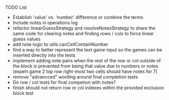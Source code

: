 TODO List

- Establish 'value' vs. 'number' difference or combine the terms
- Include notes in operations log
- refactor linearGuessStrategy and resolveNotesStrategy to share the same code for clearing notes and finding rows / cols to force linear guess values
- add note logic to utils.canCellContainNumber
- find a way to better represent the text game input so the games can be inserted directly into the tests
- implement adding note pairs when the rest of the row or col outside of the block is prevented from being that value due to numbers or notes (expert game 2 top row right-most two cells should have notes for 7)
- remove "advancced" wording around final completion tests
- Do row / col tests for final competion with notes?
- finish should not return row or col indexes within the provided exclusion block test
